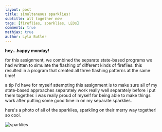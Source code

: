 ```yaml
---
layout: post
title: simultaneous sparklies!
subtitle: all together now
tags: [fireflies, sparklies, LEDs]
comments: true
mathjax: true
author: Lyla Butler
---
```


**hey...happy monday!**

for this assignment, we combined the separate state-based programs we had written to simulate the flashing of different kinds of fireflies. this resulted in a program that created all three flashing patterns at the same time!

a tip i'd have for myself attempting this assignment is to make sure all of my state-based approaches separately work really well separately before i put them together. i was really proud of myself for being able to make things work after putting some good time in on my separate sparklies.

here's a photo of all of the sparklies, sparkling on their merry way together! so cool.

![sparklies](https://lylafbutler.github.io/assets/img/sparklies.png)
